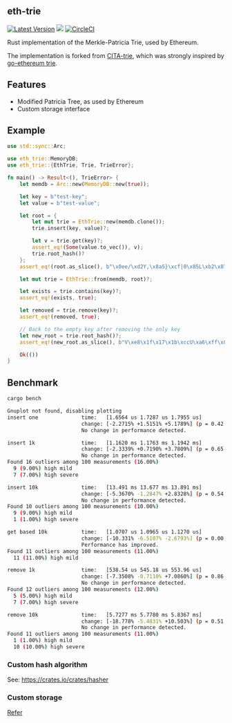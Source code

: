 ## eth-trie

[![Latest Version](https://img.shields.io/crates/v/eth_trie.svg)](https://crates.io/crates/eth_trie)
[![](https://img.shields.io/hexpm/l/plug.svg)](https://github.com/carver/eth-trie.rs/blob/master/LICENSE)
[![CircleCI](https://circleci.com/gh/carver/eth-trie.rs/tree/master.svg?style=svg)](https://circleci.com/gh/carver/eth-trie.rs/tree/master)

Rust implementation of the Merkle-Patricia Trie, used by Ethereum.

The implementation is forked from [CITA-trie](https://github.com/citahub/cita-trie), which was
strongly inspired by [go-ethereum trie](https://github.com/ethereum/go-ethereum/tree/master/trie).

## Features

- Modified Patricia Tree, as used by Ethereum
- Custom storage interface

## Example

```rust
use std::sync::Arc;

use eth_trie::MemoryDB;
use eth_trie::{EthTrie, Trie, TrieError};

fn main() -> Result<(), TrieError> {
    let memdb = Arc::new(MemoryDB::new(true));

    let key = b"test-key";
    let value = b"test-value";

    let root = {
        let mut trie = EthTrie::new(memdb.clone());
        trie.insert(key, value)?;

        let v = trie.get(key)?;
        assert_eq!(Some(value.to_vec()), v);
        trie.root_hash()?
    };
    assert_eq!(root.as_slice(), b"\x0ee/\xd2Y,\x8aS}\xcf|0\x85L\xb2\x87\xea\xabt\x0c\x16\xd9G\x0c\xa3\xe0S\xf4\x9b}\xe3g");

    let mut trie = EthTrie::from(memdb, root)?;

    let exists = trie.contains(key)?;
    assert_eq!(exists, true);

    let removed = trie.remove(key)?;
    assert_eq!(removed, true);

    // Back to the empty key after removing the only key
    let new_root = trie.root_hash()?;
    assert_eq!(new_root.as_slice(), b"V\xe8\x1f\x17\x1b\xccU\xa6\xff\x83E\xe6\x92\xc0\xf8n[H\xe0\x1b\x99l\xad\xc0\x01b/\xb5\xe3c\xb4!");

    Ok(())
}

```

## Benchmark

```sh
cargo bench

Gnuplot not found, disabling plotting
insert one              time:   [1.6564 us 1.7287 us 1.7955 us]
                        change: [-2.2715% +1.5151% +5.1789%] (p = 0.42 > 0.05)
                        No change in performance detected.

insert 1k               time:   [1.1620 ms 1.1763 ms 1.1942 ms]
                        change: [-2.3339% +0.7190% +3.7809%] (p = 0.65 > 0.05)
                        No change in performance detected.
Found 16 outliers among 100 measurements (16.00%)
  9 (9.00%) high mild
  7 (7.00%) high severe

insert 10k              time:   [13.491 ms 13.677 ms 13.891 ms]
                        change: [-5.3670% -1.2847% +2.8328%] (p = 0.54 > 0.05)
                        No change in performance detected.
Found 10 outliers among 100 measurements (10.00%)
  9 (9.00%) high mild
  1 (1.00%) high severe

get based 10k           time:   [1.0707 us 1.0965 us 1.1270 us]
                        change: [-10.331% -6.5107% -2.6793%] (p = 0.00 < 0.05)
                        Performance has improved.
Found 11 outliers among 100 measurements (11.00%)
  11 (11.00%) high mild

remove 1k               time:   [538.54 us 545.18 us 553.96 us]
                        change: [-7.3508% -0.7110% +7.0860%] (p = 0.86 > 0.05)
                        No change in performance detected.
Found 12 outliers among 100 measurements (12.00%)
  5 (5.00%) high mild
  7 (7.00%) high severe

remove 10k              time:   [5.7277 ms 5.7780 ms 5.8367 ms]
                        change: [-18.778% -5.4831% +10.503%] (p = 0.51 > 0.05)
                        No change in performance detected.
Found 11 outliers among 100 measurements (11.00%)
  1 (1.00%) high mild
  10 (10.00%) high severe
```

### Custom hash algorithm
See: https://crates.io/crates/hasher

### Custom storage

[Refer](https://github.com/carver/eth-trie.rs/blob/master/src/db.rs)
